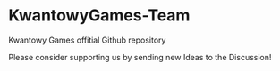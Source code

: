 # KwantowyGames-Team
Kwantowy Games offitial Github repository

Please consider supporting us by sending new Ideas
to the Discussion!

